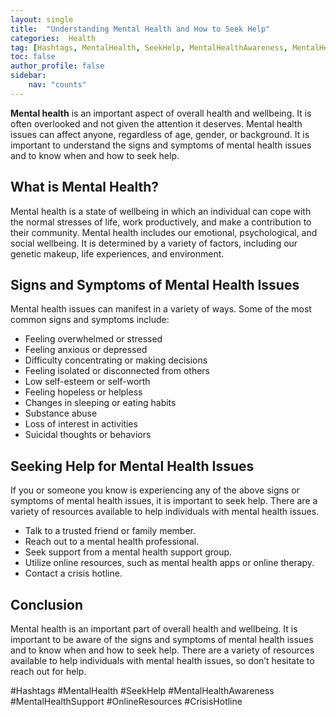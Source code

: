 ```yaml
---
layout: single
title:  "Understanding Mental Health and How to Seek Help"
categories:  Health
tag: [Hashtags, MentalHealth, SeekHelp, MentalHealthAwareness, MentalHealthSupport, OnlineResources, CrisisHotline, ]
toc: false
author_profile: false
sidebar:
    nav: "counts"
---
```

    
**Mental health** is an important aspect of overall health and wellbeing. It is often overlooked and not given the attention it deserves. Mental health issues can affect anyone, regardless of age, gender, or background. It is important to understand the signs and symptoms of mental health issues and to know when and how to seek help.

## What is Mental Health?

Mental health is a state of wellbeing in which an individual can cope with the normal stresses of life, work productively, and make a contribution to their community. Mental health includes our emotional, psychological, and social wellbeing. It is determined by a variety of factors, including our genetic makeup, life experiences, and environment.

## Signs and Symptoms of Mental Health Issues

Mental health issues can manifest in a variety of ways. Some of the most common signs and symptoms include:

* Feeling overwhelmed or stressed
* Feeling anxious or depressed
* Difficulty concentrating or making decisions
* Feeling isolated or disconnected from others
* Low self-esteem or self-worth
* Feeling hopeless or helpless
* Changes in sleeping or eating habits
* Substance abuse
* Loss of interest in activities
* Suicidal thoughts or behaviors

## Seeking Help for Mental Health Issues

If you or someone you know is experiencing any of the above signs or symptoms of mental health issues, it is important to seek help. There are a variety of resources available to help individuals with mental health issues.

* Talk to a trusted friend or family member.
* Reach out to a mental health professional.
* Seek support from a mental health support group.
* Utilize online resources, such as mental health apps or online therapy.
* Contact a crisis hotline.

## Conclusion

Mental health is an important part of overall health and wellbeing. It is important to be aware of the signs and symptoms of mental health issues and to know when and how to seek help. There are a variety of resources available to help individuals with mental health issues, so don’t hesitate to reach out for help.

#Hashtags
#MentalHealth #SeekHelp #MentalHealthAwareness #MentalHealthSupport #OnlineResources #CrisisHotline